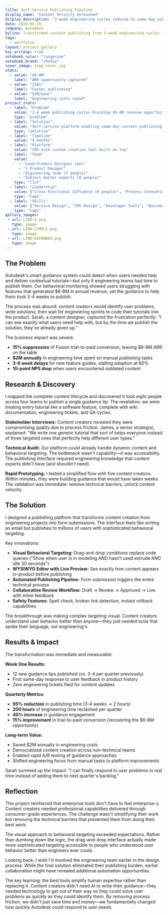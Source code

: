```yaml
---
title: Self-Service Publishing Pipeline
display_name: "Content Velocity Unleashed"
display_description: "3-week engineering cycles reduced to same-day publishing"
date: 2020-01-19
company: Autodesk
byline: Transformed content publishing from 3-week engineering cycles to same-day self-service, unlocking $6-8M in revenue opportunities
tags:
  - portfolio
layout: project_gallery
has_writeup: true
notebook_color: "tangerine"
notebook_brand: "rhodia"
cover_image: sspp_cover.jpg
stats:
  - value: "$6-8M"
    label: "ARR opportunity captured"
  - value: "250x"
    label: "Faster publishing"
  - value: "$2M/year"
    label: "Engineering costs saved"
project_stats:
  - label: "Problem"
    value: "3-4 week publishing cycles blocking $6-8M revenue opportunities"
    type: "problem"
  - label: "Solution"
    value: "Self-service platform enabling same-day content publishing"
    type: "solution"
  - label: "Timeline"
    value: "9 months"
  - label: "Platform"
    value: "CMS with custom creation tool built on top"
  - label: "Team"
    value: 
      - "Lead Product Designer (me)"
      - "1 Product Manager"
      - "Engineering team (7 people)"
      - "Subject matter experts (8 people)"
    type: "list"
  - label: "Leadership"
    value: ["Cross-Functional Influence (9 people)", "Process Innovation: Self-Service Framework", "Strategic Partnership: Business Strategy", "Change Management: Publishing Transformation", "Stakeholder Education: Content Team Enablement"]
    type: "tags"
  - label: "Skills"
    value: ["Service Design", "CMS Design", "Developer Tools", "Business Strategy", "Platform Design", "User Research"]
    type: "tags"
gallery_images:
 - url: LINO-0.png
   type: image
 - url: LINO-SIMPLE.png
   type: image
 - url: LINO-EXPANDED.png
   type: image
---
```


## The Problem

Autodesk's smart guidance system could detect when users needed help and deliver contextual tutorials—but only if engineering teams had time to publish them. Our behavioral monitoring showed users struggling with features that generated $6-8M in annual revenue, yet the guidance to help them took 3-4 weeks to publish.

The process was absurd: content creators would identify user problems, write solutions, then wait for engineering sprints to code their tutorials into the product. Sarah, a content designer, captured the frustration perfectly: "I can see exactly what users need help with, but by the time we publish the solution, they've already given up."

The business impact was severe:

- **15% suppression** of Fusion trial-to-paid conversion, leaving $6-8M ARR on the table
- **$2M annually** in engineering time spent on manual publishing tasks
- **3-6 week delays** for new feature guides, stalling adoption at 60%
- **10-point NPS drop** when users encountered outdated content

## Research & Discovery

I mapped the complete content lifecycle and discovered it took eight people across four teams to publish a single guidance tip. The revelation: we were treating every tutorial like a software feature, complete with wiki documentation, engineering tickets, and QA cycles.

**Stakeholder Interviews:** Content creators revealed they were compromising quality due to process friction. James, a senior strategist, explained: "We write one generic tutorial that sort of helps everyone instead of three targeted ones that perfectly help different user types."

**Technical Audit:** Our platform could already handle dynamic content and behavioral targeting. The bottleneck wasn't capability—it was accessibility. The publishing interface required engineering knowledge that content experts didn't have (and shouldn't need).

**Rapid Prototyping:** I tested a simplified flow with five content creators. Within minutes, they were building guidance that would have taken weeks. The validation was immediate: remove technical barriers, unlock content velocity.

## The Solution

I designed a publishing platform that transforms content creation from engineering projects into form submissions. The interface feels like writing an email but publishes to millions of users with sophisticated behavioral targeting.

Key innovations:

- **Visual Behavioral Targeting:** Drag-and-drop conditions replace code queries ("Show when user is in modeling AND hasn't used extrude AND idle 30 seconds")
- **WYSIWYG Editor with Live Preview:** See exactly how content appears in-product before publishing
- **Automated Publishing Pipeline:** Form submission triggers the entire technical process
- **Collaborative Review Workflow:** Draft → Review → Approved → Live with inline feedback
- **Safety Features:** Spell check, broken link detection, instant rollback capabilities

The breakthrough was making complex targeting visual. Content creators understand user behavior better than anyone—they just needed tools that spoke their language, not engineering's.

## Results & Impact

The transformation was immediate and measurable:

**Week One Results:**

- 12 new guidance tips published (vs. 3-4 per quarter previously)
- First same-day response to user feedback in product history
- Zero engineering tickets filed for content updates

**Quarterly Metrics:**

- **95% reduction** in publishing time (3-4 weeks → 2 hours)
- **200 hours** of engineering time reclaimed per quarter
- **40% increase** in guidance engagement
- **15% improvement** in trial-to-paid conversion (recovering the $6-8M opportunity)

**Long-term Value:**

- Saved $2M annually in engineering costs
- Democratized content creation across non-technical teams
- Enabled rapid A/B testing of guidance approaches
- Shifted engineering focus from manual tasks to platform improvements

Sarah summed up the impact: "I can finally respond to user problems in real time instead of adding them to next quarter's backlog."

## Reflection

This project reinforced that enterprise tools don't have to feel enterprise-y. Content creators needed professional capabilities delivered through consumer-grade experiences. The challenge wasn't simplifying their work but removing the technical barriers that prevented them from doing their best work.

The visual approach to behavioral targeting exceeded expectations. Rather than dumbing down the logic, the drag-and-drop interface actually made more sophisticated targeting accessible to people who understood user behavior better than engineers ever could.

Looking back, I wish I'd involved the engineering team earlier in the design process. While the final solution eliminated their publishing burden, earlier collaboration might have revealed additional automation opportunities.

The key learning: the best tools amplify human expertise rather than replacing it. Content creators didn't need AI to write their guidance—they needed technology to get out of their way so they could solve user problems as quickly as they could identify them. By removing process friction, we didn't just save time and money—we fundamentally changed how quickly Autodesk could respond to user needs.
